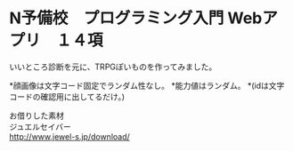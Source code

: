 # N予備校　プログラミング入門 Webアプリ　１４項
いいところ診断を元に、TRPGぽいものを作ってみました。

*顔画像は文字コード固定でランダム性なし。
*能力値はランダム。
*(idは文字コードの確認用に出してるだけ。) 

お借りした素材<br>
ジュエルセイバー<br>
http://www.jewel-s.jp/download/

